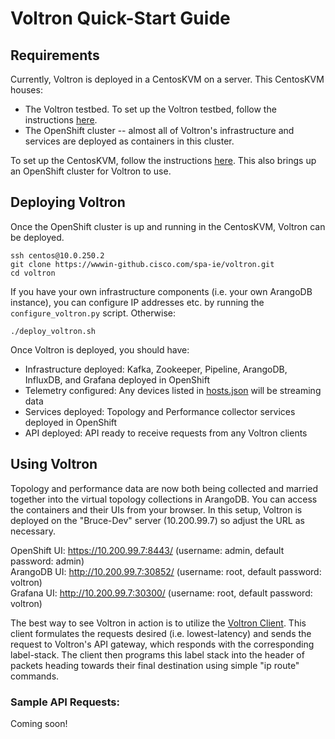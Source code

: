 # Voltron Quick-Start Guide
## Requirements

Currently, Voltron is deployed in a CentosKVM on a server. This CentosKVM houses:
* The Voltron testbed. To set up the Voltron testbed, follow the instructions [here](docs/testbed_installation.md).
* The OpenShift cluster -- almost all of Voltron's infrastructure and services are deployed as containers in this cluster.

To set up the CentosKVM, follow the instructions [here](docs/centos_vm.md). This also brings up an OpenShift cluster for Voltron to use.


## Deploying Voltron

Once the OpenShift cluster is up and running in the CentosKVM, Voltron can be deployed. 
```
ssh centos@10.0.250.2
git clone https://wwwin-github.cisco.com/spa-ie/voltron.git
cd voltron
```
If you have your own infrastructure components (i.e. your own ArangoDB instance), you can configure IP addresses etc. by running the `configure_voltron.py` script. Otherwise: 
```
./deploy_voltron.sh
```

Once Voltron is deployed, you should have:
* Infrastructure deployed: Kafka, Zookeeper, Pipeline, ArangoDB, InfluxDB, and Grafana deployed in OpenShift
* Telemetry configured: Any devices listed in [hosts.json](/infra/telemetry/hosts.json) will be streaming data
* Services deployed: Topology and Performance collector services deployed in OpenShift
* API deployed: API ready to receive requests from any Voltron clients

## Using Voltron

Topology and performance data are now both being collected and married together into the virtual topology collections in ArangoDB. You can access the containers and their UIs from your browser. In this setup, Voltron is deployed on the "Bruce-Dev" server (10.200.99.7) so adjust the URL as necessary.

OpenShift UI: https://10.200.99.7:8443/ (username: admin, default password: admin)\
ArangoDB UI: http://10.200.99.7:30852/ (username: root, default password: voltron)\
Grafana UI: http://10.200.99.7:30300/ (username: root, default password: voltron)

The best way to see Voltron in action is to utilize the [Voltron Client](https://wwwin-github.cisco.com/spa-ie/voltron-client). This client formulates the requests desired (i.e. lowest-latency) and sends the request to Voltron's API gateway, which responds with the corresponding label-stack. The client then programs this label stack into the header of packets heading towards their final destination using simple "ip route" commands. 


### Sample API Requests:
Coming soon!


